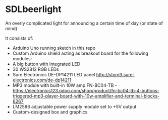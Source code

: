 # SDLbeerlight

An overly complicated light for announcing a certain time of day (or state of mind)

It consists of:

- Arduino Uno running sketch in this repo
- Custom Arduino shield acting as breakout board for the following modules:
- A big button with integrated LED
- 30 WS2812 RGB LEDs
- Sure Electronics DE-DP14211 LED panel http://store3.sure-electronics.com/de-dp14211
- MP3 module with built-in 10W amp FN-BC04-TB -  https://electronics123.odoo.com/shop/product/fn-bc04-tb-4-buttons-triggered-mp3-player-board-with-10w-amplifier-and-terminal-blocks-8267
- LM2596 adjustable power supply module set to +5V output
- Custom-designed box and graphics
